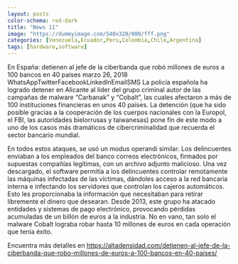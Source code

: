```yaml
---
layout: posts 
color-schema: red-dark
title: "News 11"
image: "https://dummyimage.com/540x320/000/fff.png"
categories: [Venezuela,Ecuador,Peru,Colombia,Chile,Argentina]
tags: [hardware,software]
---
```


En España: detienen al jefe de la ciberbanda que robó millones de euros a 100 bancos en 40 países marzo 26, 2018 WhatsAppTwitterFacebookLinkedInEmailSMS La policía española ha logrado detener en Alicante al líder del grupo criminal autor de las campañas de malware “Carbanak” y “Cobalt”, las cuales afectaron a más de 100 instituciones financieras en unos 40 países. La detención (que ha sido posible gracias a la cooperación de los cuerpos nacionales con la Europol, el FBI, las autoridades bielorrusas y taiwanesas) pone fin de este modo a uno de los casos más dramáticos de cibercriminalidad que recuerda el sector bancario mundial.

En todos estos ataques, se usó un modus operandi similar. Los delincuentes enviaban a los empleados del banco correos electrónicos, firmados por supuestas compañías legítimas, con un archivo adjunto malicioso. Una vez descargado, el software permitía a los delincuentes controlar remotamente las máquinas infectadas de las víctimas, dándoles acceso a la red bancaria interna e infectando los servidores que controlan los cajeros automáticos. Esto les proporcionaba la información que necesitaban para retirar libremente el dinero que desearan. Desde 2013, este grupo ha atacado entidades y sistemas de pago electrónico, provocando pérdidas acumuladas de un billón de euros a la industria. No en vano, tan solo el malware Cobalt lograba robar hasta 10 millones de euros en cada operación que tenía éxito.

Encuentra más detalles en
https://altadensidad.com/detienen-al-jefe-de-la-ciberbanda-que-robo-millones-de-euros-a-100-bancos-en-40-paises/
